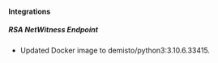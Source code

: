 
#### Integrations
##### RSA NetWitness Endpoint
- Updated Docker image to demisto/python3:3.10.6.33415.
